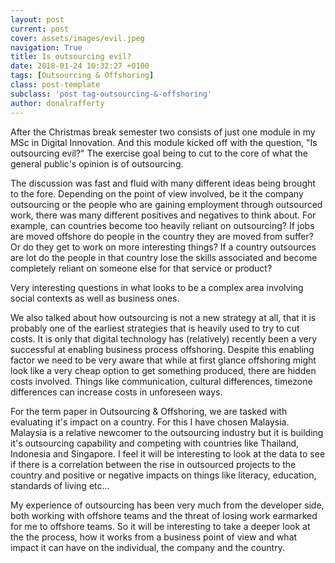 ```yaml
---
layout: post
current: post
cover: assets/images/evil.jpeg
navigation: True
title: Is outsourcing evil?
date: 2018-01-24 10:32:27 +0100
tags: [Outsourcing & Offshoring]
class: post-template
subclass: 'post tag-outsourcing-&-offshoring'
author: donalrafferty
---
```


After the Christmas break semester two consists of just one module in my MSc in Digital Innovation. And this module kicked off with the question, "Is outsourcing evil?" The exercise goal being to cut to the core of what the general public's opinion is of outsourcing.

The discussion was fast and fluid with many different ideas being brought to the fore. Depending on the point of view involved, be it the company outsourcing or the people who are gaining employment through outsourced work, there was many different positives and negatives to think about. For example, can countries become too heavily reliant on outsourcing? If jobs are moved offshore do people in the country they are moved from suffer? Or do they get to work on more interesting things? If a country outsources are lot do the people in that country lose the skills associated and become completely reliant on someone else for that service or product?

Very interesting questions in what looks to be a complex area involving social contexts as well as business ones.

We also talked about how outsourcing is not a new strategy at all, that it is probably one of the earliest strategies that is heavily used to try to cut costs. It is only that digital technology has (relatively) recently been a very successful at enabling business process offshoring. Despite this enabling factor we need to be very aware that while at first glance offshoring might look like a very cheap option to get something produced, there are hidden costs involved. Things like communication, cultural differences, timezone differences can increase costs in unforeseen ways.

For the term paper in Outsourcing & Offshoring, we are tasked with evaluating it's impact on a country. For this I have chosen Malaysia. Malaysia is a relative newcomer to the outsourcing industry but it is building it's outsourcing capability and competing with countries like Thailand, Indonesia and Singapore. I feel it will be interesting to look at the data to see if there is a correlation between the rise in outsourced projects to the country and positive or negative impacts on things like literacy, education, standards of living etc...

My experience of outsourcing has been very much from the developer side, both working with offshore teams and the threat of losing work earmarked for me to offshore teams. So it will be interesting to take a deeper look at the the process, how it works from a business point of view and what impact it can have on the individual, the company and the country.
